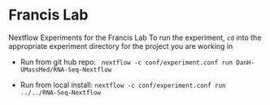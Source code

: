 # Francis Lab
Nextflow Experiments for the Francis Lab
To run the experiment, `cd` into the appropriate experiment directory for the project you are working in

* Run from git hub repo: ` nextflow -c conf/experiment.conf run DanH-UMassMed/RNA-Seq-Nextflow`

* Run from local install: `nextflow -c conf/experiment.conf run ../../RNA-Seq-Nextflow`
